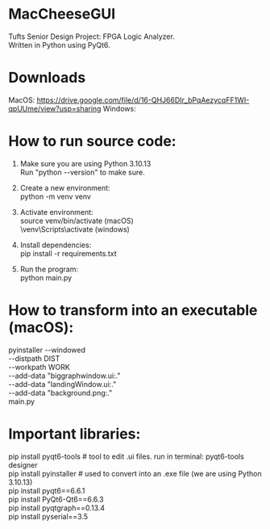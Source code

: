 # MacCheeseGUI
Tufts Senior Design Project: FPGA Logic Analyzer. <br>
Written in Python using PyQt6. 

# Downloads
MacOS: https://drive.google.com/file/d/16-QHJ66DIr_bPqAezycqFF1WI-qpUUme/view?usp=sharing
Windows: 

# How to run source code:
1. Make sure you are using Python 3.10.13 <br>
  Run "python --version" to make sure.

2. Create a new environment: <br>
  python -m venv venv <br>

3. Activate environment: <br>
  source venv/bin/activate (macOS) <br>
  \venv\Scripts\activate (windows) <br>

4. Install dependencies:  <br>
  pip install -r requirements.txt <br>

5. Run the program:  <br>
  python main.py  <br>

# How to transform into an executable (macOS): <br>
pyinstaller --windowed \
            --distpath DIST\
            --workpath WORK \
            --add-data "biggraphwindow.ui:." \
            --add-data "landingWindow.ui:." \
            --add-data "background.png:." \
            main.py

# Important libraries: <br>
pip install pyqt6-tools # tool to edit .ui files. run in terminal: pyqt6-tools designer <br>
pip install pyinstaller # used to convert into an .exe file (we are using Python 3.10.13) <br>
pip install pyqt6==6.6.1 <br>
pip install PyQt6-Qt6==6.6.3 <br>
pip install pyqtgraph==0.13.4 <br>
pip install pyserial==3.5 <br>


